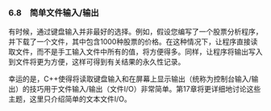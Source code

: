 ### 6.8　简单文件输入/输出

有时候，通过键盘输入并非最好的选择。例如，假设您编写了一个股票分析程序，并下载了一个文件，其中包含1000种股票的价格。在这种情况下，让程序直接读取文件，而不是手工输入文件中所有的值，将方便得多。同样，让程序将输出写入到文件将更为方便，这样可得到有关结果的永久性记录。

幸运的是，C++使得将读取键盘输入和在屏幕上显示输出（统称为控制台输入/输出）的技巧用于文件输入/输出（文件I/O）非常简单。第17章将更详细地讨论这些主题，这里只介绍简单的文本文件I/O。

